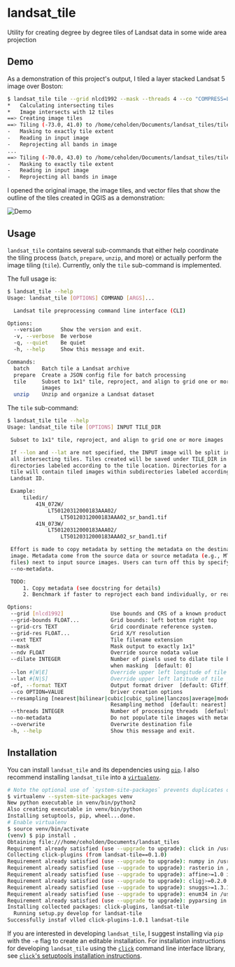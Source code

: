 # landsat_tile
Utility for creating degree by degree tiles of Landsat data in some wide area projection

## Demo

As a demonstration of this project's output, I tiled a layer stacked Landsat 5 image over Boston:

``` bash
$ landsat_tile tile --grid nlcd1992 --mask --threads 4 --co "COMPRESS=LZW" LT50120312000183AAA02/LT50120312000183AAA02_stack.tif tiles/
*   Calculating intersecting tiles
*   Image intersects with 12 tiles
==> Creating image tiles
==> Tiling (-73.0, 41.0) to /home/ceholden/Documents/landsat_tiles/tiles/041N_073W/LT50120312000183AAA02/LT50120312000183AAA02_stack.tif
-   Masking to exactly tile extent
-   Reading in input image
-   Reprojecting all bands in image
...
==> Tiling (-70.0, 43.0) to /home/ceholden/Documents/landsat_tiles/tiles/043N_070W/LT50120312000183AAA02/LT50120312000183AAA02_stack.tif
-   Masking to exactly tile extent
-   Reading in input image
-   Reprojecting all bands in image
```

I opened the original image, the image tiles, and vector files that show the outline of the tiles created in QGIS as a demonstration:

![Demo](./docs/examples/demo.gif)

## Usage

`landsat_tile` contains several sub-commands that either help coordinate the tiling process (`batch`, `prepare`, `unzip`, and more) or actually perform the image tiling (`tile`). Currently, only the `tile` sub-command is implemented.

The full usage is:

``` bash
$ landsat_tile --help
Usage: landsat_tile [OPTIONS] COMMAND [ARGS]...

  Landsat tile preprocessing command line interface (CLI)

Options:
  --version      Show the version and exit.
  -v, --verbose  Be verbose
  -q, --quiet    Be quiet
  -h, --help     Show this message and exit.

Commands:
  batch    Batch tile a Landsat archive
  prepare  Create a JSON config file for batch processing
  tile     Subset to 1x1° tile, reproject, and align to grid one or more
           images
  unzip    Unzip and organize a Landsat dataset

```

The `tile` sub-command:

``` bash
$ landsat_tile tile --help
Usage: landsat_tile tile [OPTIONS] INPUT TILE_DIR

 Subset to 1x1° tile, reproject, and align to grid one or more images

 If --lon and --lat are not specified, the INPUT image will be split into
 all intersecting tiles. Tiles created will be saved under TILE_DIR in
 directories labeled according to the tile location. Directories for a given
 tile will contain tiled images within subdirectories labeled according to
 Landsat ID.

 Example:
     tiledir/
         41N_072W/
             LT50120312000183AAA02/
                 LT50120312000183AAA02_sr_band1.tif
         41N_073W/
             LT50120312000183AAA02/
                 LT50120312000183AAA02_sr_band1.tif

 Effort is made to copy metadata by setting the metadata on the destination
 image. Metadata come from the source data or source metadata (e.g., MTL
 files) next to input source images. Users can turn off this by specifying
 --no-metadata.

 TODO:
     1. Copy metadata (see docstring for details)
     2. Benchmark if faster to reproject each band individually, or read all bands in and then reproject

Options:
 --grid [nlcd1992]               Use bounds and CRS of a known product
 --grid-bounds FLOAT...          Grid bounds: left bottom right top
 --grid-crs TEXT                 Grid coordinate reference system.
 --grid-res FLOAT...             Grid X/Y resolution
 --ext TEXT                      Tile filename extension
 --mask                          Mask output to exactly 1x1°
 --ndv FLOAT                     Override source nodata value
 --dilate INTEGER                Number of pixels used to dilate tile bounds
                                 when masking  [default: 0]
 --lon #[W|E]                    Override upper left longitude of tile
 --lat #[N|S]                    Override upper left latitude of tile
 -of, --format TEXT              Output format driver  [default: GTiff]
 --co OPTION=VALUE               Driver creation options
 --resampling [nearest|bilinear|cubic|cubic_spline|lanczos|average|mode]
                                 Resampling method  [default: nearest]
 --threads INTEGER               Number of processing threads  [default: 1]
 --no-metadata                   Do not populate tile images with metadata
 --overwrite                     Overwrite destination file
 -h, --help                      Show this message and exit.
```

## Installation

You can install `landsat_tile` and its dependencies using [`pip`](https://pip.pypa.io/en/latest/installing.html). I also recommend installing `landsat_tile` into a [`virtualenv`](https://pypi.python.org/pypi/virtualenv).

``` bash
# Note the optional use of `system-site-packages` prevents duplicates of NumPy, etc.
$ virtualenv --system-site-packages venv
New python executable in venv/bin/python2
Also creating executable in venv/bin/python
Installing setuptools, pip, wheel...done.
# Enable virtualenv
$ source venv/bin/activate
(venv) $ pip install .
Obtaining file:///home/ceholden/Documents/landsat_tiles
Requirement already satisfied (use --upgrade to upgrade): click in /usr/lib/python2.7/site-packages (from landsat-tile==0.1.0)
Collecting click-plugins (from landsat-tile==0.1.0)
Requirement already satisfied (use --upgrade to upgrade): numpy in /usr/lib/python2.7/site-packages (from landsat-tile==0.1.0)
Requirement already satisfied (use --upgrade to upgrade): rasterio in /usr/lib/python2.7/site-packages (from landsat-tile==0.1.0)
Requirement already satisfied (use --upgrade to upgrade): affine>=1.0 in /usr/lib/python2.7/site-packages (from rasterio->landsat-tile==0.1.0)
Requirement already satisfied (use --upgrade to upgrade): cligj>=0.2.0 in /usr/lib/python2.7/site-packages (from rasterio->landsat-tile==0.1.0)
Requirement already satisfied (use --upgrade to upgrade): snuggs>=1.3.1 in /usr/lib/python2.7/site-packages (from rasterio->landsat-tile==0.1.0)
Requirement already satisfied (use --upgrade to upgrade): enum34 in /usr/lib/python2.7/site-packages (from rasterio->landsat-tile==0.1.0)
Requirement already satisfied (use --upgrade to upgrade): pyparsing in /usr/lib/python2.7/site-packages (from snuggs>=1.3.1->rasterio->landsat-tile==0.1.0)
Installing collected packages: click-plugins, landsat-tile
  Running setup.py develop for landsat-tile
Successfully instaf vlled click-plugins-1.0.1 landsat-tile
```

If you are interested in developing `landsat_tile`, I suggest installing via `pip` with the `-e` flag to create an editable installation. For installation instructions for developing `landsat_tile` using the [`click`](http://click.pocoo.org/) command line interface library, see [`click`'s setuptools installation instructions](http://click.pocoo.org/5/setuptools/).
